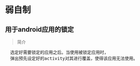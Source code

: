 弱自制
=======
用于android应用的锁定
-------

>简介
<pre>
  选定好需要锁定的应用之后。当使用被锁定应用时，
  弹出预先设定好的activity对其进行覆盖，使得该应用无法使用。
</pre>
